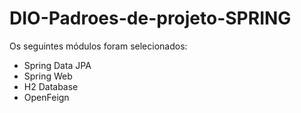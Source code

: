 # DIO-Padroes-de-projeto-SPRING

Os seguintes módulos foram selecionados:  
- Spring Data JPA
- Spring Web
- H2 Database
- OpenFeign
